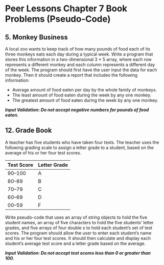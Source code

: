 # Peer Lessons Chapter 7 Book Problems (Pseudo-Code)
## 5. Monkey Business
A local zoo wants to keep track of how many pounds of food each of its three monkeys
eats each day during a typical week. Write a program that stores this information in a
two-dimensional 3 × 5 array, where each row represents a different monkey and each
column represents a different day of the week. The program should first have the user
input the data for each monkey. Then it should create a report that includes the
following information:
- Average amount of food eaten per day by the whole family of monkeys.
- The least amount of food eaten during the week by any one monkey.
- The greatest amount of food eaten during the week by any one monkey.

***Input Validation: Do not accept negative numbers for pounds of food eaten.***

## 12. Grade Book
A teacher has five students who have taken four tests. The teacher uses the following
grading scale to assign a letter grade to a student, based on the average of his or her
four test scores.

| Test Score | Letter Grade |
| --- | --- |
| 90–100 | A |
| 80–89  | B |
| 70–79  | C |
| 60–69  | D |
| 00–59  | F |


Write pseudo-code that uses an array of string objects to hold the five student names,
an array of five characters to hold the five students’ letter grades, and five arrays of
four double s to hold each student’s set of test scores.
The program should allow the user to enter each student’s name and his or her four
test scores. It should then calculate and display each student’s average test score and a
letter grade based on the average.

***Input Validation: Do not accept test scores less than 0 or greater than 100.***
